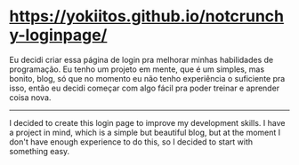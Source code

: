 # https://yokiitos.github.io/notcrunchy-loginpage/

Eu decidi criar essa página de login pra melhorar minhas habilidades de programação.
Eu tenho um projeto em mente, que é um simples, mas bonito, blog, só que no momento eu não tenho experiência o suficiente pra isso, então eu decidi começar com algo fácil pra poder treinar e aprender coisa nova.

---

I decided to create this login page to improve my development skills.
I have a project in mind, which is a simple but beautiful blog, but at the moment I don't have enough experience to do this, so I decided to start with something easy.
